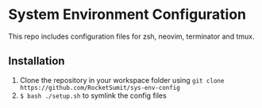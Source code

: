 # System Environment Configuration 

This repo includes configuration files for zsh, neovim, terminator and tmux.

## Installation

1. Clone the repository in your workspace folder using `git clone https://github.com/RocketSumit/sys-env-config`
2. `$ bash ./setup.sh` to symlink the config files
